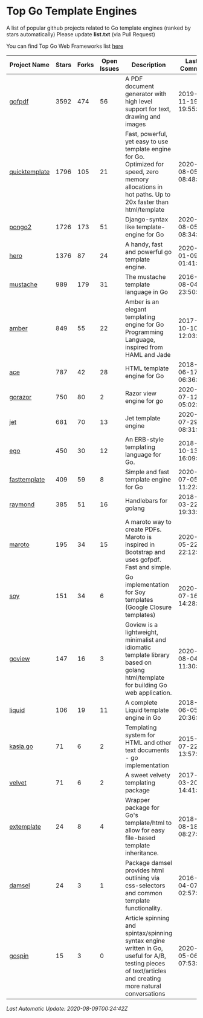 # Top Go Template Engines
A list of popular github projects related to Go template engines (ranked by stars automatically)
Please update **list.txt** (via Pull Request)

You can find Top Go Web Frameworks list [here](https://github.com/mingrammer/go-web-framework-stars)

| Project Name | Stars | Forks | Open Issues | Description | Last Commit |
| ------------ | ----- | ----- | ----------- | ----------- | ----------- |
| [gofpdf](https://github.com/jung-kurt/gofpdf) | 3592 | 474 | 56 | A PDF document generator with high level support for text, drawing and images | 2019-11-19 19:55:53 |
| [quicktemplate](https://github.com/valyala/quicktemplate) | 1796 | 105 | 21 | Fast, powerful, yet easy to use template engine for Go. Optimized for speed, zero memory allocations in hot paths. Up to 20x faster than html/template | 2020-08-05 08:48:00 |
| [pongo2](https://github.com/flosch/pongo2) | 1726 | 173 | 51 | Django-syntax like template-engine for Go | 2020-08-05 08:34:17 |
| [hero](https://github.com/shiyanhui/hero) | 1376 | 87 | 24 | A handy, fast and powerful go template engine. | 2020-01-09 01:41:20 |
| [mustache](https://github.com/hoisie/mustache) | 989 | 179 | 31 | The mustache template language in Go | 2016-08-04 23:50:33 |
| [amber](https://github.com/eknkc/amber) | 849 | 55 | 22 | Amber is an elegant templating engine for Go Programming Language, inspired from HAML and Jade | 2017-10-10 12:03:22 |
| [ace](https://github.com/yosssi/ace) | 787 | 42 | 28 | HTML template engine for Go | 2018-06-17 06:36:59 |
| [gorazor](https://github.com/sipin/gorazor) | 750 | 80 | 2 | Razor view engine for go | 2020-07-12 05:02:27 |
| [jet](https://github.com/CloudyKit/jet) | 681 | 70 | 13 | Jet  template engine | 2020-07-29 08:31:25 |
| [ego](https://github.com/benbjohnson/ego) | 450 | 30 | 12 | An ERB-style templating language for Go. | 2018-10-13 16:09:26 |
| [fasttemplate](https://github.com/valyala/fasttemplate) | 409 | 59 | 8 | Simple and fast template engine for Go | 2020-07-05 11:22:00 |
| [raymond](https://github.com/aymerick/raymond) | 385 | 51 | 16 | Handlebars for golang | 2018-03-22 19:33:09 |
| [maroto](https://github.com/johnfercher/maroto) | 195 | 34 | 15 | A maroto way to create PDFs. Maroto is inspired in Bootstrap and uses gofpdf. Fast and simple. | 2020-05-22 22:12:30 |
| [soy](https://github.com/robfig/soy) | 151 | 34 | 6 | Go implementation for Soy templates (Google Closure templates) | 2020-07-16 14:28:10 |
| [goview](https://github.com/foolin/goview) | 147 | 16 | 3 | Goview is a lightweight, minimalist and idiomatic template library based on golang html/template for building Go web application. | 2020-08-04 11:30:23 |
| [liquid](https://github.com/osteele/liquid) | 106 | 19 | 11 | A complete Liquid template engine in Go | 2018-06-05 20:36:56 |
| [kasia.go](https://github.com/ziutek/kasia.go) | 71 | 6 | 2 | Templating system for HTML and other text documents - go implementation | 2015-07-22 13:57:53 |
| [velvet](https://github.com/gobuffalo/velvet) | 71 | 6 | 2 | A sweet velvety templating package | 2017-03-20 14:41:06 |
| [extemplate](https://github.com/dannyvankooten/extemplate) | 24 | 8 | 4 | Wrapper package for Go's template/html to allow for easy file-based template inheritance. | 2018-08-18 08:27:29 |
| [damsel](https://github.com/dskinner/damsel) | 24 | 3 | 1 | Package damsel provides html outlining via css-selectors and common template functionality. | 2016-04-07 02:57:10 |
| [gospin](https://github.com/m1/gospin) | 15 | 3 | 0 | Article spinning and spintax/spinning syntax engine written in Go, useful for A/B, testing pieces of text/articles and creating more natural conversations | 2020-05-06 07:53:55 |

*Last Automatic Update: 2020-08-09T00:24:42Z*